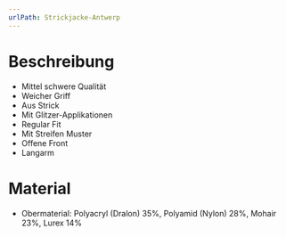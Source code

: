 ```yaml
---
urlPath: Strickjacke-Antwerp
---
```


# Beschreibung

- Mittel schwere Qualität
- Weicher Griff
- Aus Strick
- Mit Glitzer-Applikationen
- Regular Fit
- Mit Streifen Muster
- Offene Front
- Langarm

# Material

- Obermaterial: Polyacryl (Dralon) 35%, Polyamid (Nylon) 28%, Mohair 23%, Lurex 14%
